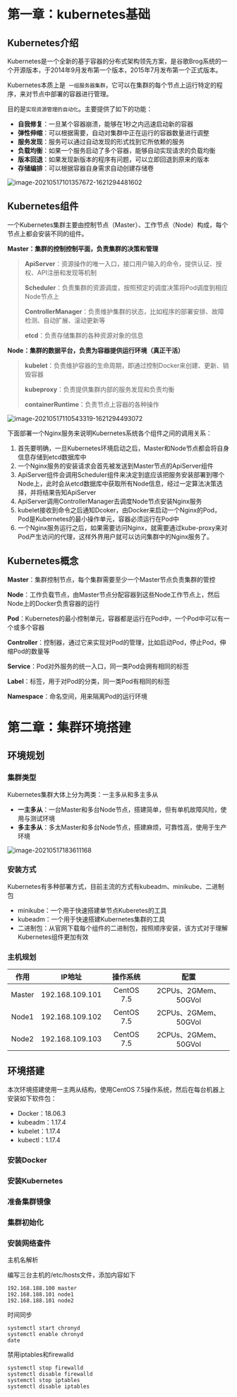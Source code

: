 # 第一章：kubernetes基础

## Kubernetes介绍

Kubernetes是一个全新的基于容器的分布式架构领先方案，是谷歌Brog系统的一个开源版本，于2014年9月发布第一个版本，2015年7月发布第一个正式版本。

Kubernetes本质上是`` 一组服务器集群``，它可以在集群的每个节点上运行特定的程序，来对节点中部署的容器进行管理。

目的是``实现资源管理的自动化``。主要提供了如下的功能：

* **自我修复**：一旦某个容器崩溃，能够在1秒之内迅速启动新的容器
* **弹性伸缩**：可以根据需要，自动对集群中正在运行的容器数量进行调整
* **服务发现**：服务可以通过自动发现的形式找到它所依赖的服务
* **负载均衡**：如果一个服务启动了多个容器，能够自动实现请求的负载均衡
* **版本回退**：如果发现新版本的程序有问题，可以立即回退到原来的版本
* **存储编排**：可以根据容器自身需求自动创建存储卷

![image-20210517101357672-1621294481602](.images/image-20210517101357672-1621294481602.png)

## Kubernetes组件

一个Kubernetes集群主要由控制节点（Master）、工作节点（Node）构成，每个节点上都会安装不同的组件。

**Master：集群的控制控制平面，负责集群的决策和管理**

> **ApiServer**：资源操作的唯一入口，接口用户输入的命令，提供认证、授权、API注册和发现等机制
>
> **Scheduler**：负责集群的资源调度，按照预定的调度决策将Pod调度到相应Node节点上
>
> **ControllerManager**：负责维护集群的状态，比如程序的部署安排、故障检测、自动扩展、滚动更新等
>
> **etcd**：负责存储集群的各种资源对象的信息

**Node：集群的数据平台，负责为容器提供运行环境（真正干活）**

> **kubelet**：负责维护容器的生命周期，即通过控制Docker来创建、更新、销毁容器
>
> **kubeproxy**：负责提供集群内部的服务发现和负责均衡
>
> **containerRuntime**：负责节点上容器的各种操作

![image-20210517110543319-1621294493072](.images/image-20210517110543319-1621294493072.png)

下面部署一个Nginx服务来说明Kubernetes系统各个组件之间的调用关系：

1. 首先要明确，一旦Kubernetes环境启动之后，Master和Node节点都会将自身信息存储到etcd数据库中
2. 一个Nginx服务的安装请求会首先被发送到Master节点的ApiServer组件
3. ApiServer组件会调用Scheduler组件来决定到底应该把服务安装部署到哪个Node上，此时会从etcd数据库中获取所有Node信息，经过一定算法决策选择，并将结果告知ApiServer
4. ApiServer调用ControllerManager去调度Node节点安装Nginx服务
5. kubelet接收到命令之后通知Dcoker，由Docker来启动一个Nginx的Pod，Pod是Kubernetes的最小操作单元，容器必须运行在Pod中
6. 一个Nginx服务运行之后，如果需要访问Nginx，就需要通过kube-proxy来对Pod产生访问的代理，这样外界用户就可以访问集群中的Nginx服务了。

## Kubernetes概念

**Master**：集群控制节点，每个集群需要至少一个Master节点负责集群的管控

**Node**：工作负载节点，由Master节点分配容器到这些Node工作节点上，然后Node上的Docker负责容器的运行

**Pod**：Kubernetes的最小控制单元，容器都是运行在Pod中，一个Pod中可以有一个或多个容器

**Controller**：控制器，通过它来实现对Pod的管理，比如启动Pod，停止Pod，伸缩Pod的数量等

**Service**：Pod对外服务的统一入口，同一类Pod会拥有相同的标签

**Label**：标签，用于对Pod的分类，同一类Pod有相同的标签

**Namespace**：命名空间，用来隔离Pod的运行环境

# 第二章：集群环境搭建

## 环境规划

### 集群类型

Kubernetes集群大体上分为两类：一主多从和多主多从

* **一主多从**：一台Master和多台Node节点，搭建简单，但有单机故障风险，使用与测试环境
* **多主多从**：多太Master和多台Node节点，搭建麻烦，可靠性高，使用于生产环境

![image-20210517183611168](.images/image-20210517183611168.png)

### 安装方式

Kubernetes有多种部署方式，目前主流的方式有kubeadm、minikube、二进制包

* minikube：一个用于快速搭建单节点Kuberetes的工具
* kubeadm：一个用于快速搭建Kubernetes集群的工具
* 二进制包：从官网下载每个组件的二进制包，按照顺序安装，该方式对于理解Kubernetes组件更加有效

### 主机规划

|  作用  |     IP地址      |  操作系统  |         配置         |
| :----: | :-------------: | :--------: | :------------------: |
| Master | 192.168.109.101 | CentOS 7.5 | 2CPUs、2GMem、50GVol |
| Node1  | 192.168.109.102 | CentOS 7.5 | 2CPUs、2GMem、50GVol |
| Node2  | 192.168.109.103 | CentOS 7.5 | 2CPUs、2GMem、50GVol |

## 环境搭建

本次环境搭建使用一主两从结构，使用CentOS 7.5操作系统，然后在每台机器上安装如下软件包：

* Docker：18.06.3
* kubeadm：1.17.4
* kubelet：1.17.4
* kubectl：1.17.4

### 安装Docker



### 安装Kubernetes

### 准备集群镜像

### 集群初始化

### 安装网络查件





主机名解析

编写三台主机的/etc/hosts文件，添加内容如下

```text
192.168.188.100 master
192.168.188.101 node1
192.168.188.101 node2
```

时间同步

```shell
systemctl start chronyd
systemctl enable chronyd
date
```

禁用iptables和firewalld

```shell
systemctl stop firewalld
systemctl disable firewalld
systemctl stop iptables
systemctl disable iptables
```





























































































